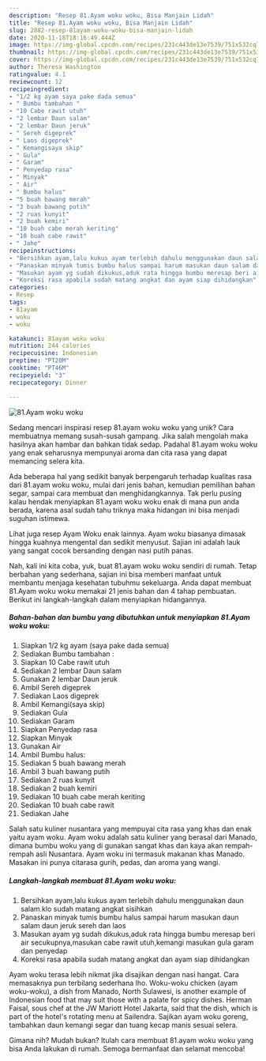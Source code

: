 ```yaml
---
description: "Resep 81.Ayam woku woku, Bisa Manjain Lidah"
title: "Resep 81.Ayam woku woku, Bisa Manjain Lidah"
slug: 2882-resep-81ayam-woku-woku-bisa-manjain-lidah
date: 2020-11-18T18:16:49.444Z
image: https://img-global.cpcdn.com/recipes/231c443de13e7539/751x532cq70/81ayam-woku-woku-foto-resep-utama.jpg
thumbnail: https://img-global.cpcdn.com/recipes/231c443de13e7539/751x532cq70/81ayam-woku-woku-foto-resep-utama.jpg
cover: https://img-global.cpcdn.com/recipes/231c443de13e7539/751x532cq70/81ayam-woku-woku-foto-resep-utama.jpg
author: Theresa Washington
ratingvalue: 4.1
reviewcount: 12
recipeingredient:
- "1/2 kg ayam saya pake dada semua"
- " Bumbu tambahan "
- "10 Cabe rawit utuh"
- "2 lembar Daun salam"
- "2 lembar Daun jeruk"
- " Sereh digeprek"
- " Laos digeprek"
- " Kemangisaya skip"
- " Gula"
- " Garam"
- " Penyedap rasa"
- " Minyak"
- " Air"
- " Bumbu halus"
- "5 buah bawang merah"
- "3 buah bawang putih"
- "2 ruas kunyit"
- "2 buah kemiri"
- "10 buah cabe merah keriting"
- "10 buah cabe rawit"
- " Jahe"
recipeinstructions:
- "Bersihkan ayam,lalu kukus ayam terlebih dahulu menggunakan daun salam.klo sudah matang angkat sisihkan"
- "Panaskan minyak tumis bumbu halus sampai harum masukan daun salam daun jeruk sereh dan laos"
- "Masukan ayam yg sudah dikukus,aduk rata hingga bumbu meresap beri air secukupnya,masukan cabe rawit utuh,kemangi masukan gula garam dan penyedap"
- "Koreksi rasa apabila sudah matang angkat dan ayam siap dihidangkan"
categories:
- Resep
tags:
- 81ayam
- woku
- woku

katakunci: 81ayam woku woku 
nutrition: 244 calories
recipecuisine: Indonesian
preptime: "PT20M"
cooktime: "PT46M"
recipeyield: "3"
recipecategory: Dinner

---
```



![81.Ayam woku woku](https://img-global.cpcdn.com/recipes/231c443de13e7539/751x532cq70/81ayam-woku-woku-foto-resep-utama.jpg)

Sedang mencari inspirasi resep 81.ayam woku woku yang unik? Cara membuatnya memang susah-susah gampang. Jika salah mengolah maka hasilnya akan hambar dan bahkan tidak sedap. Padahal 81.ayam woku woku yang enak seharusnya mempunyai aroma dan cita rasa yang dapat memancing selera kita.

Ada beberapa hal yang sedikit banyak berpengaruh terhadap kualitas rasa dari 81.ayam woku woku, mulai dari jenis bahan, kemudian pemilihan bahan segar, sampai cara membuat dan menghidangkannya. Tak perlu pusing kalau hendak menyiapkan 81.ayam woku woku enak di mana pun anda berada, karena asal sudah tahu triknya maka hidangan ini bisa menjadi suguhan istimewa.

Lihat juga resep Ayam Woku enak lainnya. Ayam woku biasanya dimasak hingga kuahnya mengental dan sedikit menyusut. Sajian ini adalah lauk yang sangat cocok bersanding dengan nasi putih panas.


Nah, kali ini kita coba, yuk, buat 81.ayam woku woku sendiri di rumah. Tetap berbahan yang sederhana, sajian ini bisa memberi manfaat untuk membantu menjaga kesehatan tubuhmu sekeluarga. Anda dapat membuat 81.Ayam woku woku memakai 21 jenis bahan dan 4 tahap pembuatan. Berikut ini langkah-langkah dalam menyiapkan hidangannya.

<!--inarticleads1-->

##### Bahan-bahan dan bumbu yang dibutuhkan untuk menyiapkan 81.Ayam woku woku:

1. Siapkan 1/2 kg ayam (saya pake dada semua)
1. Sediakan  Bumbu tambahan :
1. Siapkan 10 Cabe rawit utuh
1. Sediakan 2 lembar Daun salam
1. Gunakan 2 lembar Daun jeruk
1. Ambil  Sereh digeprek
1. Sediakan  Laos digeprek
1. Ambil  Kemangi(saya skip)
1. Sediakan  Gula
1. Sediakan  Garam
1. Siapkan  Penyedap rasa
1. Siapkan  Minyak
1. Gunakan  Air
1. Ambil  Bumbu halus:
1. Sediakan 5 buah bawang merah
1. Ambil 3 buah bawang putih
1. Sediakan 2 ruas kunyit
1. Sediakan 2 buah kemiri
1. Sediakan 10 buah cabe merah keriting
1. Sediakan 10 buah cabe rawit
1. Sediakan  Jahe


Salah satu kuliner nusantara yang mempuyai cita rasa yang khas dan enak yaitu ayam woku. Ayam woku adalah satu kuliner yang berasal dari Manado, dimana bumbu woku yang di gunakan sangat khas dan kaya akan rempah-rempah asli Nusantara. Ayam woku ini termasuk makanan khas Manado. Masakan ini punya citarasa gurih, pedas, dan aroma yang wangi. 

<!--inarticleads2-->

##### Langkah-langkah membuat 81.Ayam woku woku:

1. Bersihkan ayam,lalu kukus ayam terlebih dahulu menggunakan daun salam.klo sudah matang angkat sisihkan
1. Panaskan minyak tumis bumbu halus sampai harum masukan daun salam daun jeruk sereh dan laos
1. Masukan ayam yg sudah dikukus,aduk rata hingga bumbu meresap beri air secukupnya,masukan cabe rawit utuh,kemangi masukan gula garam dan penyedap
1. Koreksi rasa apabila sudah matang angkat dan ayam siap dihidangkan


Ayam woku terasa lebih nikmat jika disajikan dengan nasi hangat. Cara memasaknya pun terbilang sederhana lho. Woku-woku chicken (ayam woku-woku), a dish from Manado, North Sulawesi, is another example of Indonesian food that may suit those with a palate for spicy dishes. Herman Faisal, sous chef at the JW Mariott Hotel Jakarta, said that the dish, which is part of the hotel&#39;s rotating menu at Sailendra. Sajikan ayam woku goreng, tambahkan daun kemangi segar dan tuang kecap manis sesuai selera. 

Gimana nih? Mudah bukan? Itulah cara membuat 81.ayam woku woku yang bisa Anda lakukan di rumah. Semoga bermanfaat dan selamat mencoba!
